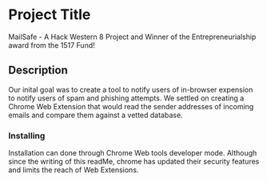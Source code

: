 # Project Title

MailSafe - A Hack Western 8 Project and Winner of the Entrepreneurialship award from the 1517 Fund!

## Description

Our inital goal was to create a tool to notify users of in-browser expension to notify users of spam and phishing attempts. We settled on creating a Chrome Web Extension that would read the sender addresses of incoming emails and compare them against a vetted database.
  
### Installing

Installation can done through Chrome Web tools developer mode. Although since the writing of this readMe, chrome has updated their security features and limits the reach of Web Extensions.

